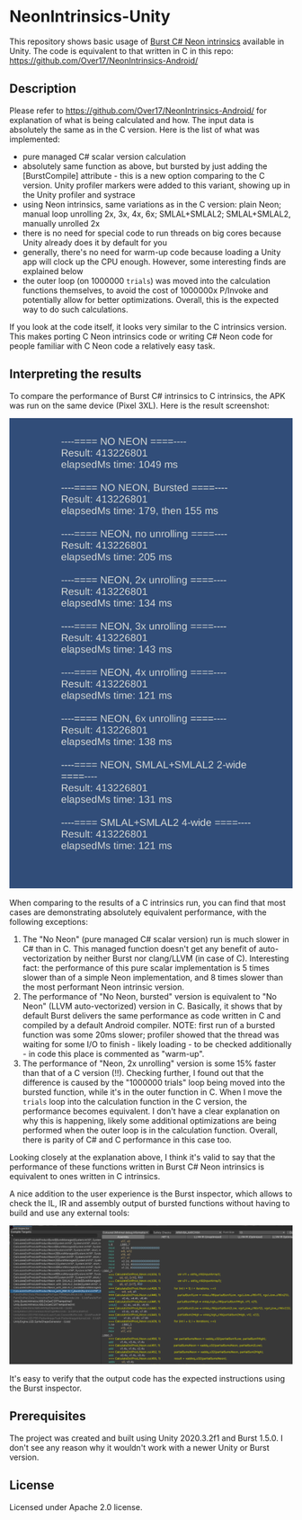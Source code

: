 # NeonIntrinsics-Unity
This repository shows basic usage of [Burst C# Neon intrinsics](https://docs.unity3d.com/Packages/com.unity.burst@1.5/api/Unity.Burst.Intrinsics.Arm.Neon.html) available in Unity. The code is equivalent to that written in C in this repo: https://github.com/Over17/NeonIntrinsics-Android/

## Description
Please refer to https://github.com/Over17/NeonIntrinsics-Android/ for explanation of what is being calculated and how. The input data is absolutely the same as in the C version.
Here is the list of what was implemented:
- pure managed C# scalar version calculation
- absolutely same function as above, but bursted by just adding the [BurstCompile] attribute - this is a new option comparing to the C version. Unity profiler markers were added to this variant, showing up in the Unity profiler and systrace
- using Neon intrinsics, same variations as in the C version: plain Neon; manual loop unrolling 2x, 3x, 4x, 6x; SMLAL+SMLAL2; SMLAL+SMLAL2, manually unrolled 2x
- there is no need for special code to run threads on big cores because Unity already does it by default for you
- generally, there's no need for warm-up code because loading a Unity app will clock up the CPU enough. However, some interesting finds are explained below
- the outer loop (on 1000000 `trials`) was moved into the calculation functions themselves, to avoid the cost of 1000000x P/Invoke and potentially allow for better optimizations. Overall, this is the expected way to do such calculations.

If you look at the code itself, it looks very similar to the C intrinsics version. This makes porting C Neon intrinsics code or writing C# Neon code for people familiar with C Neon code a relatively easy task.

## Interpreting the results
To compare the performance of Burst C# intrinsics to C intrinsics, the APK was run on the same device (Pixel 3XL). Here is the result screenshot:

![Results screenshot](results_burst.png)

When comparing to the results of a C intrinsics run, you can find that most cases are demonstrating absolutely equivalent performance, with the following exceptions:

1. The "No Neon" (pure managed C# scalar version) run is much slower in C# than in C. This managed function doesn't get any benefit of auto-vectorization by neither Burst nor clang/LLVM (in case of C). Interesting fact: the performance of this pure scalar implementation is 5 times slower than of a simple Neon implementation, and 8 times slower than the most performant Neon intrinsic version.
2. The performance of "No Neon, bursted" version is equivalent to "No Neon" (LLVM auto-vectorized) version in C. Basically, it shows that by default Burst delivers the same performance as code written in C and compiled by a default Android compiler. NOTE: first run of a bursted function was some 20ms slower; profiler showed that the thread was waiting for some I/O to finish - likely loading - to be checked additionally - in code this place is commented as "warm-up".
3. The performance of "Neon, 2x unrolling" version is some 15% faster than that of a C version (!!). Checking further, I found out that the difference is caused by the "1000000 trials" loop being moved into the bursted function, while it's in the outer function in C. When I move the `trials` loop into the calculation function in the C version, the performance becomes equivalent. I don't have a clear explanation on why this is happening, likely some additional optimizations are being performed when the outer loop is in the calculation function. Overall, there is parity of C# and C performance in this case too.

Looking closely at the explanation above, I think it's valid to say that the performance of these functions written in Burst C# Neon intrinsics is equivalent to ones written in C intrinsics.

A nice addition to the user experience is the Burst inspector, which allows to check the IL, IR and assembly output of bursted functions without having to build and use any external tools:

![Burst inspector screenshot](burst_inspector.png)

It's easy to verify that the output code has the expected instructions using the Burst inspector.

## Prerequisites
The project was created and built using Unity 2020.3.2f1 and Burst 1.5.0. I don't see any reason why it wouldn't work with a newer Unity or Burst version.

## License
Licensed under Apache 2.0 license.
